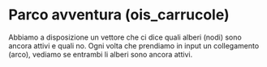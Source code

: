 # Parco avventura (ois_carrucole)

Abbiamo a disposizione un vettore che ci dice quali alberi (nodi) sono ancora attivi e quali no.
Ogni volta che prendiamo in input un collegamento (arco), vediamo se entrambi li alberi sono ancora attivi.